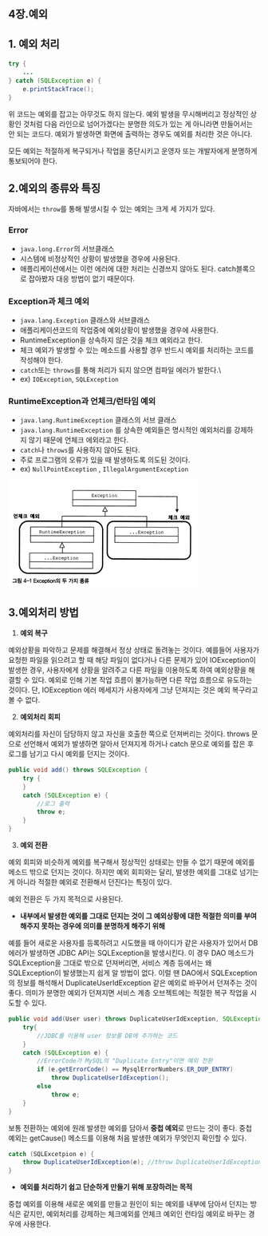 ## 4장.예외

## 1. 예외 처리

```java
try {
    ...
} catch (SQLException e) {
    e.printStackTrace();
}
```

위 코드는 예외를 잡고는 아무것도 하지 않는다. 예외 발생을 무시해버리고 정상적인 상황인 것처럼 다음 라인으로 넘어가겠다는 분명한 의도가 있는 게 아니라면 만들어서는 안 되는 코드다. 예외가 발생하면 화면에 출력하는 경우도 예외를 처리한 것은 아니다.

모든 예외는 적절하게 복구되거나 작업을 중단시키고 운영자 또는 개발자에게 분명하게 통보되어야 한다.

## 2.예외의 종류와 특징

자바에서는 `throw`를 통해 발생시킬 수 있는 예외는 크게 세 가지가 있다.

### Error

- `java.long.Error`의 서브클래스
- 시스템에 비정상적인 상황이 발생했을 경우에 사용된다. 
- 애플리케이션에서는 이런 에러에 대한 처리는 신경쓰지 않아도 된다. catch블록으로 잡아봤자 대응 방법이 없기 때문이다.

### Exception과 체크 예외

- `java.lang.Exception` 클래스와 서브클래스
- 애플리케이션코드의 작업중에 예외상황이 발생했을 경우에 사용한다.
- RuntimeException을 상속하지 않은 것을 체크 예외라고 한다.
- 체크 예외가 발생할 수 있는 메소드를 사용할 경우 반드시 예외를 처리하는 코드를 작성해야 한다.
- `catch`또는 `throws`를 통해 처리가 되지 않으면 컴파일 에러가 발한다.\
- ex) `IOException`, `SQLException`

### RuntimeException과 언체크/런타임 예외

- `java.lang.RuntimeException` 클래스의 서브 클래스
- `java.lang.RuntimeException` 를 상속한 예외들은 명시적인 예외처리를 강제하지 않기 때문에 언체크 에외라고 한다.
- `catch`나 `throws`를 사용하지 않아도 된다.
- 주로 프로그램의 오류가 있을 때 발생하도록 의도된 것이다.
- ex) `NullPointException` , `IllegalArgumentException`

![img](https://github.com/dilmah0203/TIL/blob/main/Image/Exception01.png)

## 3.예외처리 방법

1. **예외 복구**

예외상황을 파악하고 문제를 해결해서 정상 상태로 돌려놓는 것이다. 예를들어 사용자가 요청한 파일을 읽으려고 할 때 해당 파일이 없다거나 다른 문제가 있어 IOException이 발생한 경우, 사용자에게 상황을 알려주고 다른 파일을 이용하도록 하여 예외상황을 해결할 수 있다. 예외로 인해 기본 작업 흐름이 불가능하면 다른 작업 흐름으로 유도하는 것이다. 단, IOException 에러 메세지가 사용자에게 그냥 던져지는 것은 예외 복구라고 볼 수 없다.

2. **예외처리 회피**

예외처리를 자신이 담당하지 않고 자신을 호출한 쪽으로 던져버리는 것이다. throws 문으로 선언해서 예외가 발생하면 알아서 던져지게 하거나 catch 문으로 예외를 잡은 후 로그를 남기고 다시 예외를 던지는 것이다.

```java
public void add() throws SQLException {
    try {
    }
    catch (SQLException e) {
        //로그 출력
        throw e;
    }
}
```

3. **예외 전환**

예외 회피와 비슷하게 예외를 복구해서 정상적인 상태로는 만들 수 없기 때문에 예외를 메소드 밖으로 던지는 것이다. 하지만 예외 회피와는 달리, 발생한 예외를 그대로 넘기는 게 아니라 적절한 예외로 전환해서 던진다는 특징이 있다. 

예외 전환은 두 가지 목적으로 사용된다. 
- **내부에서 발생한 예외를 그대로 던지는 것이 그 예외상황에 대한 적절한 의미를 부여해주지 못하는 경우에 의미를 분명하게 해주기 위해**

예를 들어 새로운 사용자를 등록하려고 시도했을 때 아이디가 같은 사용자가 있어서 DB 에러가 발생하면 JDBC API는 SQLException을 발생시킨다. 이 경우 DAO 메소드가 SQLException을 그대로 밖으로 던져버리면, 서비스 계층 등에서는 왜 SQLException이 발생했는지 쉽게 알 방법이 없다. 이럴 땐 DAO에서 SQLException의 정보를 해석해서 DuplicateUserIdException 같은 예외로 바꾸어서 던져주는 것이 좋다. 의미가 분명한 예외가 던져지면 서비스 계층 오브젝트에는 적절한 복구 작업을 시도할 수 있다.

```java
public void add(User user) throws DuplicateUserIdException, SQLException {
    try{
        //JDBC를 이용해 user 정보를 DB에 추가하는 코드
    }
    catch (SQLException e) {
        //ErrorCode가 MySQL의 "Duplicate Entry"이면 예외 전환
        if (e.getErrorCode() == MysqlErrorNumbers.ER_DUP_ENTRY)
            throw DuplicateUserIdException();
        else
            throw e;
    }
}
```

보통 전환하는 예외에 원래 발생한 예외를 담아서 **중첩 예외**로 만드는 것이 좋다. 중첩 예외는 getCause() 메소드를 이용해 처음 발생한 예외가 무엇인지 확인할 수 있다.

```java
catch (SQLExcetpion e) {
    throw DuplicateUserIdException(e); //throw DuplicateUserIdException().initCause(e);
}
```


- **예외를 처리하기 쉽고 단순하게 만들기 위해 포장하려는 목적**

중첩 예외를 이용해 새로운 예외를 만들고 원인이 되는 예외를 내부에 담아서 던지는 방식은 같지만, 예외처리를 강제하는 체크예외를 언체크 예외인 런타임 예외로 바꾸는 경우에 사용한다.

